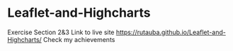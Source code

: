 # Leaflet-and-Highcharts
Exercise Section 2&amp;3
Link to live site https://rutauba.github.io/Leaflet-and-Highcharts/
Check my achievements
